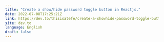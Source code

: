 ```yaml
---
title: "Create a show/hide password toggle button in Reactjs."
date: 2022-07-08T17:25:21Z
link: https://dev.to/thisisatefe/create-a-showhide-password-toggle-button-in-reactjs-1oi8?utm_medium=RSS&utm_source=news.12bit.vn
site: dev.to
language: English
draft: false
---
```

